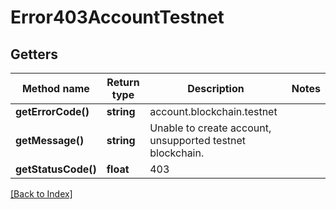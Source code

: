 # Error403AccountTestnet

## Getters

Method name | Return type | Description | Notes
------------ | ------------- | ------------- | -------------
**getErrorCode()** | **string** | account.blockchain.testnet |
**getMessage()** | **string** | Unable to create account, unsupported testnet blockchain. |
**getStatusCode()** | **float** | 403 |

[[Back to Index]](../index.md)
